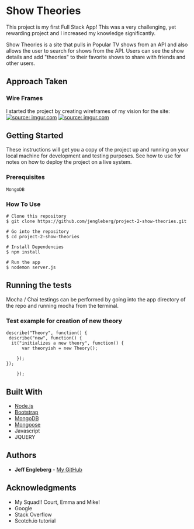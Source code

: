 # Show Theories

This project is my first Full Stack App!  This was a very challenging, yet rewarding project and I increased my knowledge significantly.

Show Theories is a site that pulls in Popular TV shows from an API and also allows the user to search for shows from the API.  Users can see the show details and add "theories" to their favorite shows to share with friends and other users.  

## Approach Taken

### Wire Frames

I started the project by creating wireframes of my vision for the site:
<a href="https://imgur.com/4ZcwHGx"><img src="https://i.imgur.com/4ZcwHGx.png" title="source: imgur.com" /></a>
<a href="https://imgur.com/rJ5BwKP"><img src="https://i.imgur.com/rJ5BwKP.png" title="source: imgur.com" /></a>

## Getting Started

These instructions will get you a copy of the project up and running on your local machine for development and testing purposes. See how to use for notes on how to deploy the project on a live system.

### Prerequisites

```
MongoDB
```

### How To Use

```
# Clone this repository
$ git clone https://github.com/jengleberg/project-2-show-theories.git

# Go into the repository
$ cd project-2-show-theories

# Install Dependencies
$ npm install

# Run the app
$ nodemon server.js
```

## Running the tests

Mocha / Chai testings can be performed by going into the app directory of the repo and running mocha from the terminal.

### Test example for creation of new theory

```
describe("Theory", function() {
 describe("new", function() {
  it("initializes a new theory", function() {
      var theoryish = new Theory();

    });
});
       
    });
```

## Built With

* [Node.js](https://nodejs.org/en/)
* [Bootstrap](http://getbootstrap.com/) 
* [MongoDB](https://www.mongodb.com/)
* [Mongoose](https://www.npmjs.com/package/mongoose)
* Javascript
* JQUERY

 

## Authors

* **Jeff Engleberg** - [My GitHub](https://github.com/jengleberg)


## Acknowledgments

* My Squad!!  Court, Emma and Mike!
* Google
* Stack Overflow
* Scotch.io tutorial
